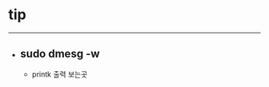 
# tip
-----------------------------------------------

- ## sudo dmesg -w
	- printk 출력 보는곳

	<br/><br/><br/>